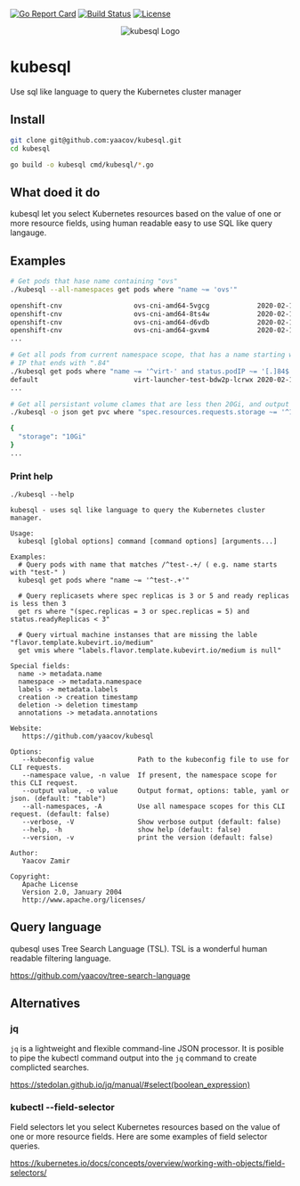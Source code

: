 
[![Go Report Card](https://goreportcard.com/badge/github.com/yaacov/kubesql)](https://goreportcard.com/report/github.com/yaacov/kubesql)
[![Build Status](https://travis-ci.org/yaacov/kubesql.svg?branch=master)](https://travis-ci.org/yaacov/kubesql)
[![License](https://img.shields.io/badge/License-Apache%202.0-blue.svg)](https://opensource.org/licenses/Apache-2.0)

<p align="center">
  <img src="https://raw.githubusercontent.com/yaacov/kubesql/master/img/kubesql-162.png" alt="kubesql Logo">
</p>

# kubesql

Use sql like language to query the Kubernetes cluster manager

## Install

``` bash
git clone git@github.com:yaacov/kubesql.git
cd kubesql

go build -o kubesql cmd/kubesql/*.go
```

## What doed it do

kubesql let you select Kubernetes resources based on the value of one or more resource fields, using
human readable easy to use SQL like query langauge.

## Examples

``` bash
# Get pods that hase name containing "ovs"
./kubesql --all-namespaces get pods where "name ~= 'ovs'"

openshift-cnv                  ovs-cni-amd64-5vgcg            2020-02-10T23:26:31+02:00
openshift-cnv                  ovs-cni-amd64-8ts4w            2020-02-10T22:01:59+02:00
openshift-cnv                  ovs-cni-amd64-d6vdb            2020-02-10T23:13:45+02:00
openshift-cnv                  ovs-cni-amd64-gxvm4            2020-02-10T22:01:59+02:00
...
```

``` bash
# Get all pods from current namespace scope, that has a name starting with "virt-" and
# IP that ends with ".84"
./kubesql get pods where "name ~= '^virt-' and status.podIP ~= '[.]84$'"
default                        virt-launcher-test-bdw2p-lcrwx 2020-02-12T14:14:01+02:00
...
```

``` bash
# Get all persistant volume clames that are less then 20Gi, and output as json.
./kubesql -o json get pvc where "spec.resources.requests.storage ~= '^1[0-9]Gi' or spec.resources.requests.storage ~= '^[1-9]Gi'" | jq .Object.spec.resources.requests

{
  "storage": "10Gi"
}
...
```

### Print help

```
./kubesql --help

kubesql - uses sql like language to query the Kubernetes cluster manager.

Usage:
  kubesql [global options] command [command options] [arguments...]

Examples:
  # Query pods with name that matches /^test-.+/ ( e.g. name starts with "test-" )
  kubesql get pods where "name ~= '^test-.+'"

  # Query replicasets where spec replicas is 3 or 5 and ready replicas is less then 3
  get rs where "(spec.replicas = 3 or spec.replicas = 5) and status.readyReplicas < 3"

  # Query virtual machine instanses that are missing the lable "flavor.template.kubevirt.io/medium" 
  get vmis where "labels.flavor.template.kubevirt.io/medium is null"

Special fields:
  name -> metadata.name
  namespace -> metadata.namespace
  labels -> metadata.labels
  creation -> creation timestamp
  deletion -> deletion timestamp
  annotations -> metadata.annotations

Website:
   https://github.com/yaacov/kubesql

Options:
   --kubeconfig value           Path to the kubeconfig file to use for CLI requests.
   --namespace value, -n value  If present, the namespace scope for this CLI request.
   --output value, -o value     Output format, options: table, yaml or json. (default: "table")
   --all-namespaces, -A         Use all namespace scopes for this CLI request. (default: false)
   --verbose, -V                Show verbose output (default: false)
   --help, -h                   show help (default: false)
   --version, -v                print the version (default: false)
   
Author:
   Yaacov Zamir

Copyright:
   Apache License
   Version 2.0, January 2004
   http://www.apache.org/licenses/

```

## Query language

qubesql uses Tree Search Language (TSL). TSL is a wonderful human readable filtering language.

https://github.com/yaacov/tree-search-language

## Alternatives

### jq

`jq` is a lightweight and flexible command-line JSON processor. It is posible to
pipe the kubectl command output into the `jq` command to create complicted searches.

https://stedolan.github.io/jq/manual/#select(boolean_expression)

### kubectl --field-selector

Field selectors let you select Kubernetes resources based on the value of one or more resource fields. Here are some examples of field selector queries.

https://kubernetes.io/docs/concepts/overview/working-with-objects/field-selectors/

